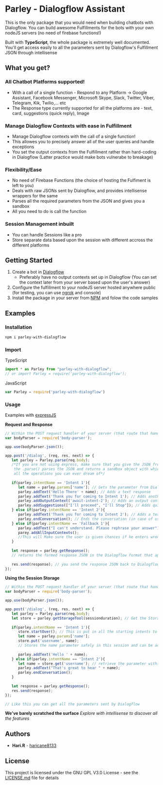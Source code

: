 # Parley - Dialogflow Assistant

This is the only package that you would need when building chatbots with Dialogflow. You can build awesome Fulfillments for the bots with your own nodeJS servers (no need of firebase functions!)

Built with **TypeScript**, the whole package is extremely well documented. You'll get access easily to all the parameters sent by Dialogflow's Fulfillment JSON through intellisense

## What you get?

### All Chatbot Platforms supported!
- With a call of a single function - Respond to any Platform -> Google Assistant, Facebook Messenger, Microsoft Skype, Slack, Twitter, Viber, Telegram, Kik, Twilio,... etc
- The Response type currently supported for all the platforms are - text, card, suggestions (quick reply), Image

### Manage Dialogflow Contexts with ease in Fulfillment
- Manage Dialogflow contexts with the call of a single function!
- This allowes you to precisely answer all of the user queries and handle exceptions
- You set the output contexts from the Fulfillment rather than hard-coding in Dialogflow (Latter practice would make bots vulnerabe to breakage)

### Flexibility/Ease
- No need of Firebase Functions (the choice of hosting the Fulfiment is left to you)
- Deals with raw JSONs sent by Dialogflow, and provides intellisense wrappers for the same
- Parses all the required parameters from the JSON and gives you a sandbox
- All you need to do is call the function

### Session Management inbuilt
- You can handle Sessions like a pro
- Store separate data based upon the session with different accross the different platforms

## Getting Started

1. Create a bot in [Dialogflow](https://www.dialogflow.com/)
   - Preferably have no output contexts set up in Dialogflow (You can set the context later from your server based upon the user's answer)
2. Configure the fulfillment to your nodeJS server hosted anywhere public (for testing, you can use [ngrok](https://ngrok.com/) and console)
3. Install the package in your server from [NPM](https://www.npmjs.com/) and folow the code samples

## Examples

### Installation

```powershell
npm i parley-with-dialogflow
```

### Import

TypeScript
```ts
import * as Parley from "parley-with-dialogflow";
// or import Parley = require('parley-with-dialogflow');
```

JavaScript
```js
var Parley = require('parley-with-dialogflow')
```

### Usage

Examples with [expressJS](https://expressjs.com/)

**Request and Response**
```js
// Within the POST request handler of your server (that route that handes dialogflow fulfillments)
var bodyParser = require('body-parser');

app.use(bodyParser.json());

app.post('/dialog', (req, res, next) => {
   let parley = Parley.parse(req.body); 
   /*If you are not using express, make sure that you give the JSON from POST directly
    the .parse() parses the JSON and returns a sandbox object with which you can perform
    all the operations you can ever dream of*/
   
   if(parley.intentName == 'Intent 1'){
      let name = parley.params['name']; // Gets the parameter from Dialogflow, under the name 'name'
      parley.addText('Hello There' + name); // Adds a text response
      parley.addText('Thank you for coming to Intent 1'); // Adds another text response
      parley.addOutputContext('await-intent-2'); // Adds an output context with the name 'await-intent-2'
      parley.addSuggestions(["I'll proceed", "I'll Stop"]); // Adds quick reply options for the user
   } else if(parley.intentName == 'Intent 2'){
      parley.addText('Thank you for coming to Intent 2'); // Adds a text response
      parley.endConversation(); // Ends the conversation (in case of user in google Assistant, this is required)
   } else if(parley.intentName == 'Fallback 1'){
      parley.addText("I can't understand. Please rephrase your answer"); // Adds a text response
      parey.addAllInputContexts();
      //This will Make sure the user is given chances if he enters wrong (without contexts with lifetime)
   }
   
   let response = parley.getResponse(); 
   // returns the formed response JSON in the Dialogflow format that applies to any chat platform
   
   res.send(response); // you send the response JSON back to Dialogflow
});
```

**Using the Session Storage**

```js
// Within the POST request handler of your server (that route that handes dialogflow fulfillments)
var bodyParser = require('body-parser');

app.use(bodyParser.json());

app.post('/dialog', (req, res, next) => {
   let parley = Parley.parse(req.body);
   let store = parley.getStorageTool(sessionduration); // Get the Storage sandbox for all session storage related operations
   
   if(parley.intentName == 'Intent 1'){
      store.startOver(); // This is put in all the starting intents to 'startOver' the session storage
      let name = parley.params['name'];
      store.put('username', name);
      // Stores the name parameter safely in this session and can be accessed in the same session and within the session duration
      
      parley.addText('Hello ' + name);
   } else if(parley.intentName == 'Intent 2'){
      let name = store.get('username'); // retrieve the parameter within the same session easiy (we can now get rid of context parameters)
      parley.addText("That's great to hear " + name);
      parley.endConversation();
   }
   
   let response = parley.getResponse();
   res.send(response);
});

// Like this you can get all the parameters sent by Dialogflow
```

**We've barely scratched the surface**
*Explore with intellisense to discover all the features*

## Authors

* **Hari.R** - [haricane8133](https://github.com/haricane8133)

## License

This project is licensed under the GNU GPL V3.0 License - see the [LICENSE.md](LICENSE.md) file for details
